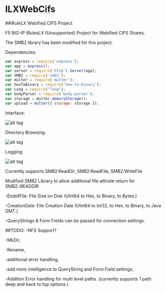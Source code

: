 # ILXWebCifs
##iRuleLX Webified CIFS Project

F5 BIG-IP iRulesLX (Unsupported) Project for Webified CIFS Shares.

The SMB2 library has been modified for this project.

Dependencies:

```javascript
var express = require('express');
var app = express();
var server = require('http').Server(app);
var SMB2 = require('smb2');
var multer = require('multer');
var hexToBinary = require('hex-to-binary');
var Long = require("long");
var bodyParser = require('body-parser');
var storage = multer.memoryStorage();
var upload = multer({ storage: storage });
```

Interface:

![alt tag](http://i.imgur.com/M447vvdl.png)

Directory Browsing:

![alt tag](http://i.imgur.com/isXT1Ckl.png)

Logging:

![alt tag](http://i.imgur.com/u3QnVO6l.png)

Currently supports SMB2:ReadDir, SMB2:ReadFile, SMB2:WriteFile

Modified SMB2 Library to allow additional file attriute return for SMB2::READDIR

-EndofFile: File Size on Disk (UInt64 to Hex, to Binary, to Bytes.)

-CreationDate: File Creation Date (UInt64 to Int32, to Hex, to Binary, to Java GMT.)

-QueryStrings & Form Fields can be passed for connection settings.

##TODO:
-NFS Support?

-MkDir, 

-Rename, 

-additional error handling, 

-add more intelligence to QueryString and Form Field settings,

-Addition Error handling for multi level paths. (currently supports 1 path deep and back to top options.)
